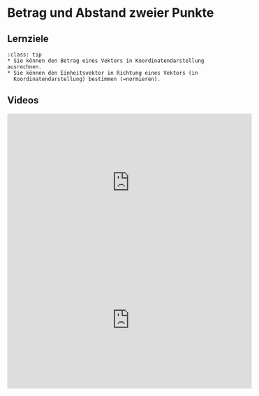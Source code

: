 # Betrag und Abstand zweier Punkte

## Lernziele

```{admonition} Lernziele 
:class: tip
* Sie können den Betrag eines Vektors in Koordinatendarstellung ausrechnen.
* Sie können den Einheitsvektor in Richtung eines Vektors (in
  Koordinatendarstellung) bestimmen (=normieren).
```

## Videos

<iframe width="560" height="315" src="https://www.youtube.com/embed/zFKvZpzzO7M" title="YouTube video player" frameborder="0" allow="accelerometer; autoplay; clipboard-write; encrypted-media; gyroscope; picture-in-picture" allowfullscreen></iframe>

<iframe width="560" height="315" src="https://www.youtube.com/embed/eXSMrAB-miM" title="YouTube video player" frameborder="0" allow="accelerometer; autoplay; clipboard-write; encrypted-media; gyroscope; picture-in-picture" allowfullscreen></iframe>
